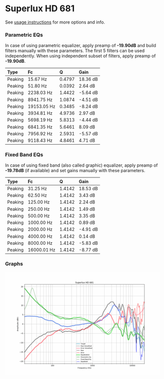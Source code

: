 # Superlux HD 681
See [usage instructions](https://github.com/jaakkopasanen/AutoEq#usage) for more options and info.

### Parametric EQs
In case of using parametric equalizer, apply preamp of **-19.90dB** and build filters manually
with these parameters. The first 5 filters can be used independently.
When using independent subset of filters, apply preamp of **-19.90dB**.

| Type    | Fc          |      Q | Gain     |
|:--------|:------------|:-------|:---------|
| Peaking | 15.67 Hz    | 0.4797 | 18.36 dB |
| Peaking | 51.80 Hz    | 0.0392 | 2.64 dB  |
| Peaking | 2238.03 Hz  | 1.4422 | -5.64 dB |
| Peaking | 8941.75 Hz  | 1.0874 | -4.51 dB |
| Peaking | 19153.05 Hz | 0.3485 | -8.24 dB |
| Peaking | 3934.81 Hz  | 4.9736 | 2.97 dB  |
| Peaking | 5698.19 Hz  | 5.8313 | -4.44 dB |
| Peaking | 6841.35 Hz  | 5.6461 | 8.09 dB  |
| Peaking | 7956.92 Hz  | 2.5931 | -5.57 dB |
| Peaking | 9118.43 Hz  | 4.8461 | 4.71 dB  |

### Fixed Band EQs
In case of using fixed band (also called graphic) equalizer, apply preamp of **-19.78dB**
(if available) and set gains manually with these parameters.

| Type    | Fc          |      Q | Gain     |
|:--------|:------------|:-------|:---------|
| Peaking | 31.25 Hz    | 1.4142 | 18.53 dB |
| Peaking | 62.50 Hz    | 1.4142 | 3.43 dB  |
| Peaking | 125.00 Hz   | 1.4142 | 2.24 dB  |
| Peaking | 250.00 Hz   | 1.4142 | 1.49 dB  |
| Peaking | 500.00 Hz   | 1.4142 | 3.35 dB  |
| Peaking | 1000.00 Hz  | 1.4142 | 0.89 dB  |
| Peaking | 2000.00 Hz  | 1.4142 | -4.91 dB |
| Peaking | 4000.00 Hz  | 1.4142 | 0.14 dB  |
| Peaking | 8000.00 Hz  | 1.4142 | -5.83 dB |
| Peaking | 16000.01 Hz | 1.4142 | -8.77 dB |

### Graphs
![](./Superlux%20HD%20681.png)